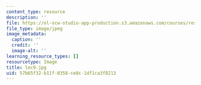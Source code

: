 ```yaml
---
content_type: resource
description: ''
file: https://ol-ocw-studio-app-production.s3.amazonaws.com/courses/res-18-005-highlights-of-calculus-spring-2010/57b65f32b11f0358ce8c1df1ca3f8213_lec9.jpg
file_type: image/jpeg
image_metadata:
  caption: ''
  credit: ''
  image-alt: ''
learning_resource_types: []
resourcetype: Image
title: lec9.jpg
uid: 57b65f32-b11f-0358-ce8c-1df1ca3f8213
---
```

